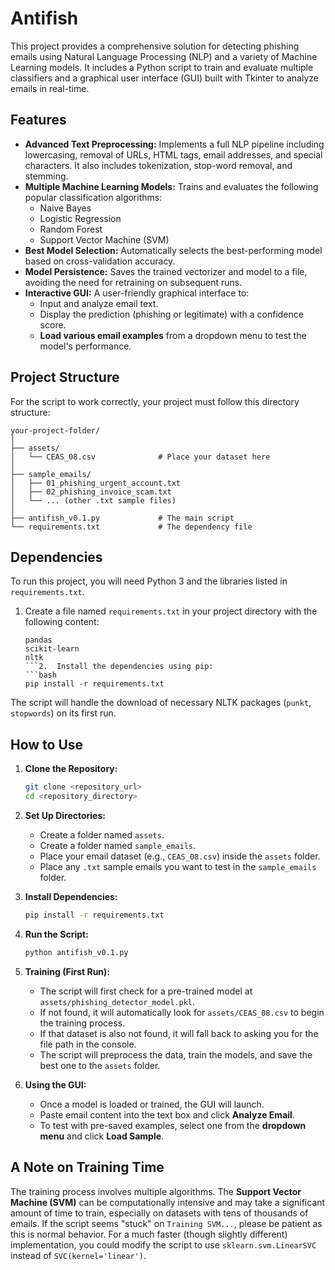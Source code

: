 # Antifish

This project provides a comprehensive solution for detecting phishing emails using Natural Language Processing (NLP) and a variety of Machine Learning models. It includes a Python script to train and evaluate multiple classifiers and a graphical user interface (GUI) built with Tkinter to analyze emails in real-time.

## Features

*   **Advanced Text Preprocessing:** Implements a full NLP pipeline including lowercasing, removal of URLs, HTML tags, email addresses, and special characters. It also includes tokenization, stop-word removal, and stemming.
*   **Multiple Machine Learning Models:** Trains and evaluates the following popular classification algorithms:
    *   Naive Bayes
    *   Logistic Regression
    *   Random Forest
    *   Support Vector Machine (SVM)
*   **Best Model Selection:** Automatically selects the best-performing model based on cross-validation accuracy.
*   **Model Persistence:** Saves the trained vectorizer and model to a file, avoiding the need for retraining on subsequent runs.
*   **Interactive GUI:** A user-friendly graphical interface to:
    *   Input and analyze email text.
    *   Display the prediction (phishing or legitimate) with a confidence score.
    *   **Load various email examples** from a dropdown menu to test the model's performance.

## Project Structure

For the script to work correctly, your project must follow this directory structure:

```
your-project-folder/
│
├── assets/
│   └── CEAS_08.csv              # Place your dataset here
│
├── sample_emails/
│   ├── 01_phishing_urgent_account.txt
│   ├── 02_phishing_invoice_scam.txt
│   └── ... (other .txt sample files)
│
├── antifish_v0.1.py             # The main script
└── requirements.txt             # The dependency file
```

## Dependencies

To run this project, you will need Python 3 and the libraries listed in `requirements.txt`.

1.  Create a file named `requirements.txt` in your project directory with the following content:
    ```
    pandas
    scikit-learn
    nltk
    ```2.  Install the dependencies using pip:
    ```bash
    pip install -r requirements.txt
    ```
The script will handle the download of necessary NLTK packages (`punkt`, `stopwords`) on its first run.

## How to Use

1.  **Clone the Repository:**
    ```bash
    git clone <repository_url>
    cd <repository_directory>
    ```
2.  **Set Up Directories:**
    *   Create a folder named `assets`.
    *   Create a folder named `sample_emails`.
    *   Place your email dataset (e.g., `CEAS_08.csv`) inside the `assets` folder.
    *   Place any `.txt` sample emails you want to test in the `sample_emails` folder.

3.  **Install Dependencies:**
    ```bash
    pip install -r requirements.txt
    ```

4.  **Run the Script:**
    ```bash
    python antifish_v0.1.py
    ```

5.  **Training (First Run):**
    *   The script will first check for a pre-trained model at `assets/phishing_detector_model.pkl`.
    *   If not found, it will automatically look for `assets/CEAS_08.csv` to begin the training process.
    *   If that dataset is also not found, it will fall back to asking you for the file path in the console.
    *   The script will preprocess the data, train the models, and save the best one to the `assets` folder.

6.  **Using the GUI:**
    *   Once a model is loaded or trained, the GUI will launch.
    *   Paste email content into the text box and click **Analyze Email**.
    *   To test with pre-saved examples, select one from the **dropdown menu** and click **Load Sample**.

## A Note on Training Time

The training process involves multiple algorithms. The **Support Vector Machine (SVM)** can be computationally intensive and may take a significant amount of time to train, especially on datasets with tens of thousands of emails. If the script seems "stuck" on `Training SVM...`, please be patient as this is normal behavior. For a much faster (though slightly different) implementation, you could modify the script to use `sklearn.svm.LinearSVC` instead of `SVC(kernel='linear')`.
